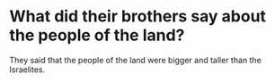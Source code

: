 # What did their brothers say about the people of the land?

They said that the people of the land were bigger and taller than the Israelites.
